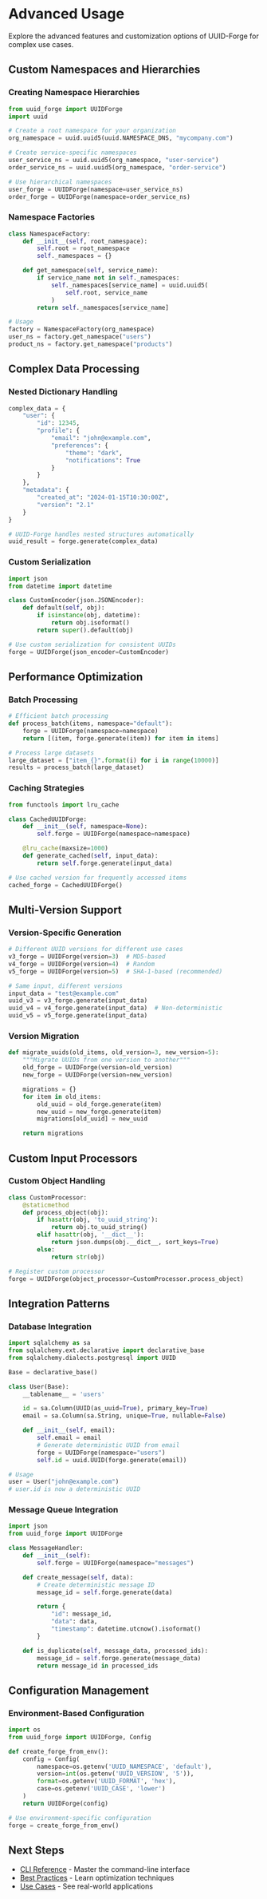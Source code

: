 # Advanced Usage

Explore the advanced features and customization options of UUID-Forge for complex use cases.

## Custom Namespaces and Hierarchies

### Creating Namespace Hierarchies

```python
from uuid_forge import UUIDForge
import uuid

# Create a root namespace for your organization
org_namespace = uuid.uuid5(uuid.NAMESPACE_DNS, "mycompany.com")

# Create service-specific namespaces
user_service_ns = uuid.uuid5(org_namespace, "user-service")
order_service_ns = uuid.uuid5(org_namespace, "order-service")

# Use hierarchical namespaces
user_forge = UUIDForge(namespace=user_service_ns)
order_forge = UUIDForge(namespace=order_service_ns)
```

### Namespace Factories

```python
class NamespaceFactory:
    def __init__(self, root_namespace):
        self.root = root_namespace
        self._namespaces = {}

    def get_namespace(self, service_name):
        if service_name not in self._namespaces:
            self._namespaces[service_name] = uuid.uuid5(
                self.root, service_name
            )
        return self._namespaces[service_name]

# Usage
factory = NamespaceFactory(org_namespace)
user_ns = factory.get_namespace("users")
product_ns = factory.get_namespace("products")
```

## Complex Data Processing

### Nested Dictionary Handling

```python
complex_data = {
    "user": {
        "id": 12345,
        "profile": {
            "email": "john@example.com",
            "preferences": {
                "theme": "dark",
                "notifications": True
            }
        }
    },
    "metadata": {
        "created_at": "2024-01-15T10:30:00Z",
        "version": "2.1"
    }
}

# UUID-Forge handles nested structures automatically
uuid_result = forge.generate(complex_data)
```

### Custom Serialization

```python
import json
from datetime import datetime

class CustomEncoder(json.JSONEncoder):
    def default(self, obj):
        if isinstance(obj, datetime):
            return obj.isoformat()
        return super().default(obj)

# Use custom serialization for consistent UUIDs
forge = UUIDForge(json_encoder=CustomEncoder)
```

## Performance Optimization

### Batch Processing

```python
# Efficient batch processing
def process_batch(items, namespace="default"):
    forge = UUIDForge(namespace=namespace)
    return [(item, forge.generate(item)) for item in items]

# Process large datasets
large_dataset = ["item_{}".format(i) for i in range(10000)]
results = process_batch(large_dataset)
```

### Caching Strategies

```python
from functools import lru_cache

class CachedUUIDForge:
    def __init__(self, namespace=None):
        self.forge = UUIDForge(namespace=namespace)

    @lru_cache(maxsize=1000)
    def generate_cached(self, input_data):
        return self.forge.generate(input_data)

# Use cached version for frequently accessed items
cached_forge = CachedUUIDForge()
```

## Multi-Version Support

### Version-Specific Generation

```python
# Different UUID versions for different use cases
v3_forge = UUIDForge(version=3)  # MD5-based
v4_forge = UUIDForge(version=4)  # Random
v5_forge = UUIDForge(version=5)  # SHA-1-based (recommended)

# Same input, different versions
input_data = "test@example.com"
uuid_v3 = v3_forge.generate(input_data)
uuid_v4 = v4_forge.generate(input_data)  # Non-deterministic
uuid_v5 = v5_forge.generate(input_data)
```

### Version Migration

```python
def migrate_uuids(old_items, old_version=3, new_version=5):
    """Migrate UUIDs from one version to another"""
    old_forge = UUIDForge(version=old_version)
    new_forge = UUIDForge(version=new_version)

    migrations = {}
    for item in old_items:
        old_uuid = old_forge.generate(item)
        new_uuid = new_forge.generate(item)
        migrations[old_uuid] = new_uuid

    return migrations
```

## Custom Input Processors

### Custom Object Handling

```python
class CustomProcessor:
    @staticmethod
    def process_object(obj):
        if hasattr(obj, 'to_uuid_string'):
            return obj.to_uuid_string()
        elif hasattr(obj, '__dict__'):
            return json.dumps(obj.__dict__, sort_keys=True)
        else:
            return str(obj)

# Register custom processor
forge = UUIDForge(object_processor=CustomProcessor.process_object)
```

## Integration Patterns

### Database Integration

```python
import sqlalchemy as sa
from sqlalchemy.ext.declarative import declarative_base
from sqlalchemy.dialects.postgresql import UUID

Base = declarative_base()

class User(Base):
    __tablename__ = 'users'

    id = sa.Column(UUID(as_uuid=True), primary_key=True)
    email = sa.Column(sa.String, unique=True, nullable=False)

    def __init__(self, email):
        self.email = email
        # Generate deterministic UUID from email
        forge = UUIDForge(namespace="users")
        self.id = uuid.UUID(forge.generate(email))

# Usage
user = User("john@example.com")
# user.id is now a deterministic UUID
```

### Message Queue Integration

```python
import json
from uuid_forge import UUIDForge

class MessageHandler:
    def __init__(self):
        self.forge = UUIDForge(namespace="messages")

    def create_message(self, data):
        # Create deterministic message ID
        message_id = self.forge.generate(data)

        return {
            "id": message_id,
            "data": data,
            "timestamp": datetime.utcnow().isoformat()
        }

    def is_duplicate(self, message_data, processed_ids):
        message_id = self.forge.generate(message_data)
        return message_id in processed_ids
```

## Configuration Management

### Environment-Based Configuration

```python
import os
from uuid_forge import UUIDForge, Config

def create_forge_from_env():
    config = Config(
        namespace=os.getenv('UUID_NAMESPACE', 'default'),
        version=int(os.getenv('UUID_VERSION', '5')),
        format=os.getenv('UUID_FORMAT', 'hex'),
        case=os.getenv('UUID_CASE', 'lower')
    )
    return UUIDForge(config)

# Use environment-specific configuration
forge = create_forge_from_env()
```

## Next Steps

- [CLI Reference](cli.md) - Master the command-line interface
- [Best Practices](best-practices.md) - Learn optimization techniques
- [Use Cases](../use-cases/microservices.md) - See real-world applications
